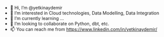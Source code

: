 - 👋 Hi, I’m @yetkinaydemir
- 👀 I’m interested in Cloud technologies, Data Modelling, Data Integration
- 🌱 I’m currently learning ...
- 💞️ I’m looking to collaborate on Python, dbt, etc.
- 📫 You can reach me from https://www.linkedin.com/in/yetkinaydemir/

<!---
yetkinaydemir/yetkinaydemir is a ✨ special ✨ repository because its `README.md` (this file) appears on your GitHub profile.
You can click the Preview link to take a look at your changes.
--->
